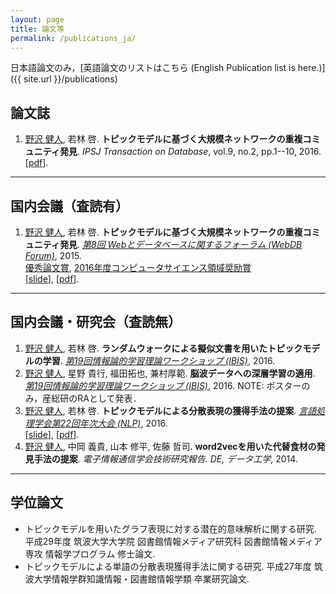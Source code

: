 ```yaml
---
layout: page
title: 論文等
permalink: /publications_ja/
---
```


日本語論文のみ，[英語論文のリストはこちら (English Publication list is here.)]({{ site.url }}/publications)

## 論文誌

1. <u>野沢 健人</u>, 若林 啓. __トピックモデルに基づく大規模ネットワークの重複コミュニティ発見__. _IPSJ Transaction on Database_, vol.9, no.2, pp.1--10, 2016. <br /> [[pdf](https://ipsj.ixsq.nii.ac.jp/ej/?action=pages_view_main&active_action=repository_view_main_item_detail&item_id=165288&item_no=1&page_id=13&block_id=8)].

---

## 国内会議（査読有）

1. <u>野沢 健人</u>, 若林 啓. __トピックモデルに基づく大規模ネットワークの重複コミュニティ発見__. _[第8回 Webとデータベースに関するフォーラム (WebDB Forum)](http://db-event.jpn.org/webdbf2015/)_, 2015. <br /> [優秀論文賞](http://db-event.jpn.org/webdbf2015/award.php), [2016年度コンピュータサイエンス領域奨励賞](https://www.ipsj.or.jp/award/cs-award-2016.html) <br /> [[slide](https://speakerdeck.com/nzw0301/topitukumoderuniyorufen-san-biao-xian-huo-de-shou-fa-falseti-an)], [[pdf](https://ipsj.ixsq.nii.ac.jp/ej/?action=pages_view_main&active_action=repository_view_main_item_detail&item_id=146098&item_no=1&page_id=13&block_id=8)].

---

## 国内会議・研究会（査読無）

1. <u>野沢 健人</u>, 若林 啓. __ランダムウォークによる擬似文書を用いたトピックモデルの学習__. _[第19回情報論的学習理論ワークショップ (IBIS)](http://ibisml.org/ibis2016/)_, 2016.
1. <u>野沢 健人</u>, 星野 貴行, 福田拓也, 兼村厚範. __脳波データへの深層学習の適用__. _[第19回情報論的学習理論ワークショップ (IBIS)](http://ibisml.org/ibis2016/)_, 2016. NOTE: ポスターのみ，産総研のRAとして発表．
1. <u>野沢 健人</u>, 若林 啓. __トピックモデルによる分散表現の獲得手法の提案__. _[言語処理学会第22回年次大会 (NLP)](http://www.anlp.jp/nlp2016/)_, 2016. <br /> [[slide](https://speakerdeck.com/nzw0301/tohitukumoteruniji-tukuda-gui-mo-netutowakufalsezhong-fu-komiyuniteifa-jian)], [[pdf](http://www.anlp.jp/proceedings/annual_meeting/2016/pdf_dir/B3-2.pdf)].
1. <u>野沢 健人</u>, 中岡 義貴, 山本 修平, 佐藤 哲司. __word2vecを用いた代替食材の発見手法の提案__. _電子情報通信学会技術研究報告. DE, データ工学_, 2014. <br />

---

## 学位論文

- トピックモデルを用いたグラフ表現に対する潜在的意味解析に関する研究. 平成29年度 筑波大学大学院 図書館情報メディア研究科 図書館情報メディア専攻 情報学プログラム 修士論文.
- トピックモデルによる単語の分散表現獲得手法に関する研究. 平成27年度 筑波大学情報学群知識情報・図書館情報学類 卒業研究論文.
